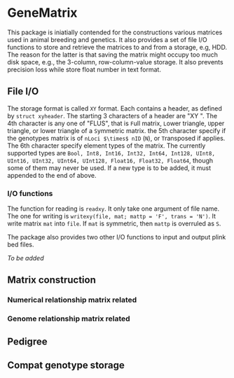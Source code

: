# GeneMatrix

This package is iniatially contended for the constructions various
matrices used in animal breeding and genetics.  It also provides a set
of file I/O functions to store and retrieve the matrices to and from a
storage, e.g, HDD.  The reason for the latter is that saving the
matrix might occupy too much disk space, e.g., the 3-column,
row-column-value storage.  It also prevents precision loss while store
float number in text format.

## File I/O

The storage format is called `XY` format.  Each contains a header, as
defined by ``struct xyheader``.  The starting 3 characters of a header
are "XY ".  The 4th character is any one of "FLUS", that is `F`ull
matrix, `L`ower triangle, `U`pper triangle, or lower triangle of a
`S`ymmetric matrix.  the 5th character specify if the genotypes matrix
is of `nLoci $\times$ nID` (`N`), or `T`ransposed if applies.  The 6th
character specify element types of the matrix.  The currently
supported types are ``Bool, Int8, Int16, Int32, Int64, Int128, UInt8,
UInt16, UInt32, UInt64, UInt128, Float16, Float32, Float64``, though
some of them may never be used.  If a new type is to be added, it must
appended to the end of above.

### I/O functions

The function for reading is `readxy`.  It only take one argument of
file name.  The one for writing is `writexy(file, mat; mattp = 'F',
trans = 'N')`.  It write matrix `mat` into `file`.  If `mat` is
symmetric, then `mattp` is overruled as `S`.

The package also provides two other I/O functions to input and output
plink bed files.

*To be added*

## Matrix construction

### Numerical relationship matrix related

### Genome relationship matrix related

## Pedigree

## Compat genotype storage
